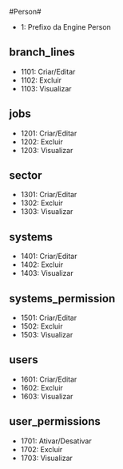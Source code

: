 #Person#

- 1: Prefixo da Engine Person


## branch_lines ##

- 1101: Criar/Editar
- 1102: Excluir
- 1103: Visualizar

## jobs ##

- 1201: Criar/Editar
- 1202: Excluir
- 1203: Visualizar

## sector ##

- 1301: Criar/Editar
- 1302: Excluir
- 1303: Visualizar

## systems ##

- 1401: Criar/Editar
- 1402: Excluir
- 1403: Visualizar

## systems_permission ##

- 1501: Criar/Editar
- 1502: Excluir
- 1503: Visualizar

## users ##

- 1601: Criar/Editar
- 1602: Excluir
- 1603: Visualizar

## user_permissions ##

- 1701: Ativar/Desativar
- 1702: Excluir
- 1703: Visualizar


